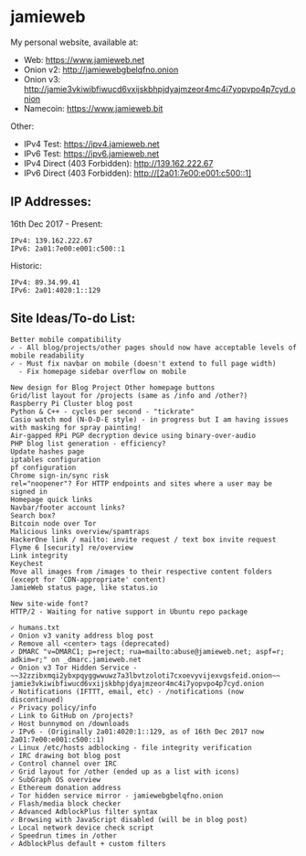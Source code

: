 # jamieweb

My personal website, available at:

* Web: https://www.jamieweb.net
* Onion v2: http://jamiewebgbelqfno.onion
* Onion v3: http://jamie3vkiwibfiwucd6vxijskbhpjdyajmzeor4mc4i7yopvpo4p7cyd.onion
* Namecoin: https://www.jamieweb.bit

Other:

* IPv4 Test: https://ipv4.jamieweb.net
* IPv6 Test: https://ipv6.jamieweb.net
* IPv4 Direct (403 Forbidden): http://139.162.222.67
* IPv6 Direct (403 Forbidden): <a href="http://[2a01:7e00:e001:c500::1]">http://[2a01:7e00:e001:c500::1]</a>

## IP Addresses:

16th Dec 2017 - Present:

    IPv4: 139.162.222.67
    IPv6: 2a01:7e00:e001:c500::1
    
Historic:

    IPv4: 89.34.99.41
    IPv6: 2a01:4020:1::129

## Site Ideas/To-do List:
    Better mobile compatibility
    ✓ - All blog/projects/other pages should now have acceptable levels of mobile readability
    ✓ - Must fix navbar on mobile (doesn't extend to full page width)
      - Fix homepage sidebar overflow on mobile
      
    New design for Blog Project Other homepage buttons
    Grid/list layout for /projects (same as /info and /other?)
    Raspberry Pi Cluster blog post
    Python & C++ - cycles per second - "tickrate"
    Casio watch mod (N-O-D-E style) - in progress but I am having issues with masking for spray painting!
    Air-gapped RPi PGP decryption device using binary-over-audio
    PHP blog list generation - efficiency?
    Update hashes page
    iptables configuration
    pf configuration
    Chrome sign-in/sync risk
    rel="noopener"? For HTTP endpoints and sites where a user may be signed in
    Homepage quick links
    Navbar/footer account links?
    Search box?
    Bitcoin node over Tor
    Malicious links overview/spamtraps
    HackerOne link / mailto: invite request / text box invite request
    Flyme 6 [security] re/overview
    Link integrity
    Keychest
    Move all images from /images to their respective content folders (except for 'CDN-appropriate' content)
    JamieWeb status page, like status.io
    
    New site-wide font?
    HTTP/2 - Waiting for native support in Ubuntu repo package

    ✓ humans.txt
    ✓ Onion v3 vanity address blog post
    ✓ Remove all <center> tags (deprecated)
    ✓ DMARC "v=DMARC1; p=reject; rua=mailto:abuse@jamieweb.net; aspf=r; adkim=r;" on _dmarc.jamieweb.net
    ✓ Onion v3 Tor Hidden Service - ~~32zzibxmqi2ybxpqyggwwuwz7a3lbvtzoloti7cxoevyvijexvgsfeid.onion~~ jamie3vkiwibfiwucd6vxijskbhpjdyajmzeor4mc4i7yopvpo4p7cyd.onion
    ✓ Notifications (IFTTT, email, etc) - /notifications (now discontinued)
    ✓ Privacy policy/info
    ✓ Link to GitHub on /projects?
    ✓ Host bunnymod on /downloads
    ✓ IPv6 - (Originally 2a01:4020:1::129, as of 16th Dec 2017 now 2a01:7e00:e001:c500::1)
    ✓ Linux /etc/hosts adblocking - file integrity verification
    ✓ IRC drawing bot blog post
    ✓ Control channel over IRC
    ✓ Grid layout for /other (ended up as a list with icons)
    ✓ SubGraph OS overview
    ✓ Ethereum donation address
    ✓ Tor hidden service mirror - jamiewebgbelqfno.onion
    ✓ Flash/media block checker
    ✓ Advanced AdblockPlus filter syntax
    ✓ Browsing with JavaScript disabled (will be in blog post)
    ✓ Local network device check script
    ✓ Speedrun times in /other
    ✓ AdblockPlus default + custom filters
